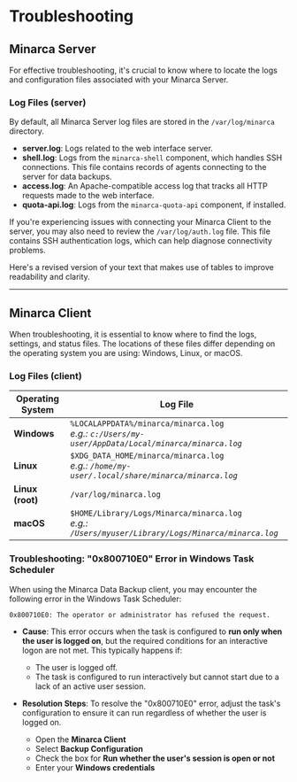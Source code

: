 # Troubleshooting

## Minarca Server

For effective troubleshooting, it's crucial to know where to locate the logs and configuration files associated with your Minarca Server.

### Log Files (server)

By default, all Minarca Server log files are stored in the `/var/log/minarca` directory.

- **server.log**: Logs related to the web interface server.
- **shell.log**: Logs from the `minarca-shell` component, which handles SSH connections. This file contains records of agents connecting to the server for data backups.
- **access.log**: An Apache-compatible access log that tracks all HTTP requests made to the web interface.
- **quota-api.log**: Logs from the `minarca-quota-api` component, if installed.

If you're experiencing issues with connecting your Minarca Client to the server, you may also need to review the `/var/log/auth.log` file. This file contains SSH authentication logs, which can help diagnose connectivity problems.


Here's a revised version of your text that makes use of tables to improve readability and clarity.  

---

## Minarca Client

When troubleshooting, it is essential to know where to find the logs, settings, and status files. The locations of these files differ depending on the operating system you are using: Windows, Linux, or macOS.

### Log Files (client)

| **Operating System** | **Log File**                             | 
|----------------------|------------------------------------------|
| **Windows**          | `%LOCALAPPDATA%/minarca/minarca.log`<br>*e.g.: `c:/Users/my-user/AppData/Local/minarca/minarca.log`*     |
| **Linux**            | `$XDG_DATA_HOME/minarca/minarca.log`<br>*e.g.: `/home/my-user/.local/share/minarca/minarca.log`* |
| **Linux (root)**     | `/var/log/minarca.log`                   |
| **macOS**            | `$HOME/Library/Logs/Minarca/minarca.log`<br>*e.g.: `/Users/myuser/Library/Logs/Minarca/minarca.log`*  |

### Troubleshooting: "0x800710E0" Error in Windows Task Scheduler

When using the Minarca Data Backup client, you may encounter the following error in the Windows Task Scheduler:

```
0x800710E0: The operator or administrator has refused the request.
```

* **Cause**: This error occurs when the task is configured to **run only when the user is logged on**, but the required conditions for an interactive logon are not met. This typically happens if:
    - The user is logged off.
    - The task is configured to run interactively but cannot start due to a lack of an active user session.

* **Resolution Steps**: To resolve the "0x800710E0" error, adjust the task's configuration to ensure it can run regardless of whether the user is logged on.
    - Open the **Minarca Client**
    - Select **Backup Configuration**
    - Check the box for **Run whether the user's session is open or not**
    - Enter your **Windows credentials**

